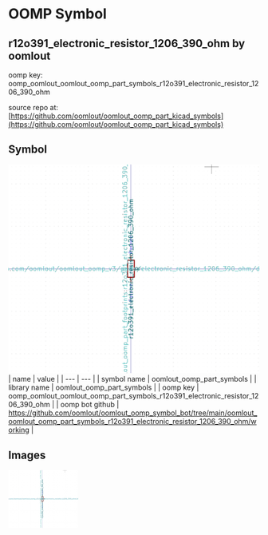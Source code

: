 # OOMP Symbol  
## r12o391_electronic_resistor_1206_390_ohm  by oomlout  
  
oomp key: oomp_oomlout_oomlout_oomp_part_symbols_r12o391_electronic_resistor_1206_390_ohm  
  
source repo at: [https://github.com/oomlout/oomlout_oomp_part_kicad_symbols](https://github.com/oomlout/oomlout_oomp_part_kicad_symbols)  
## Symbol  
  
[![working.png](working_600.png)](working.png)  
| name | value | 
| --- | --- | 
| symbol name | oomlout_oomp_part_symbols | 
| library name | oomlout_oomp_part_symbols | 
| oomp key | oomp_oomlout_oomlout_oomp_part_symbols_r12o391_electronic_resistor_1206_390_ohm | 
| oomp bot github | https://github.com/oomlout/oomlout_oomp_symbol_bot/tree/main/oomlout_oomlout_oomp_part_symbols_r12o391_electronic_resistor_1206_390_ohm/working | 
## Images  
  
[![working.png](working_140.png)](working.png)  
